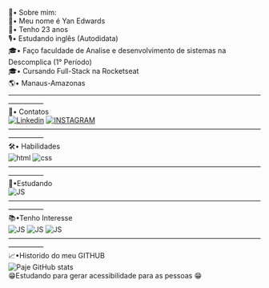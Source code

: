 🌙• Sobre mim: <br>
🤠• Meu nome é Yan Edwards  <br>
🐣• Tenho 23 anos <br>
🎙• Estudando inglês (Autodidata) <br>
🎓• Faço faculdade de Analise e desenvolvimento de sistemas na Descomplica (1° Período) <br>
🎓• Cursando Full-Stack na Rocketseat <br>
🌎• Manaus-Amazonas<br>
―――――――――――――――――――――――――――――――――――――――――<br>
💬• Contatos <br> 
[![Linkedin](https://img.shields.io/badge/LinkedIn-0077B5?style=for-the-badge&logo=linkedin&logoColor=white)](https://www.linkedin.com/in/yan-edwards-03924a23b/)
[![INSTAGRAM](https://img.shields.io/badge/Instagram-E4405F?style=for-the-badge&logo=instagram&logoColor=white)](https://www.instagram.com/saypaje/) <br>
―――――――――――――――――――――――――――――――――――――――――<br>
🛠• Habilidades<br>
![html](https://img.shields.io/badge/HTML5-E34F26?style=for-the-badge&logo=html5&logoColor=white)
![css](https://img.shields.io/badge/CSS3-1572B6?style=for-the-badge&logo=css3&logoColor=white)  <br>
―――――――――――――――――――――――――――――――――――――――――<br>
📝•Estudando<br>
![JS](https://img.shields.io/badge/JavaScript-F7DF1E?style=for-the-badge&logo=javascript&logoColor=black) 
<br>
―――――――――――――――――――――――――――――――――――――――――<br>
📚•Tenho Interesse<br>
![JS](https://img.shields.io/badge/React-20232A?style=for-the-badge&logo=react&logoColor=61DAFB)
![JS](https://img.shields.io/badge/Sass-CC6699?style=for-the-badge&logo=sass&logoColor=white) 
![JS](https://img.shields.io/badge/TypeScript-007ACC?style=for-the-badge&logo=typescript&logoColor=white) <br>
―――――――――――――――――――――――――――――――――――――――――<br>
📈•Historido do meu GITHUB <br>
![Paje GitHub stats](https://github-readme-stats.vercel.app/api?username=Frompaje&show_icons=true&theme=dark) <br>
😁Estudando para gerar acessibilidade para as pessoas 😁
